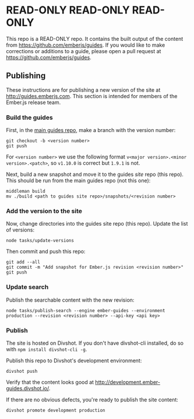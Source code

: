 # READ-ONLY READ-ONLY READ-ONLY

This repo is a READ-ONLY repo. It contains the built output of the content
from https://github.com/emberjs/guides. If you would like to make corrections
or additions to a guide, please open a pull request at
https://github.com/emberjs/guides.

## Publishing

These instructions are for publishing a new version of the site at http://guides.emberjs.com. This section is intended for members of the Ember.js release team.

### Build the guides

First, in the [main guides repo](https://github.com/emberjs/guides), make a branch with the version number:

```shell
git checkout -b <version number>
git push
```

For `<version number>` we use the following format `v<major version>.<minor version>.<patch>`, so
`v1.10.0` is correct but `1.9.1` is not.

Next, build a new snapshot and move it to the guides _site_ repo (this repo). This should be run from the main guides repo (not this one):

```shell
middleman build
mv ./build <path to guides site repo>/snapshots/<revision number>
```

### Add the version to the site

Now, change directories into the guides site repo (this repo). Update the list of versions:

```shell
node tasks/update-versions
```

Then commit and push this repo:

```shell
git add --all
git commit -m "Add snapshot for Ember.js revision <revision number>"
git push
```

### Update search

Publish the searchable content with the new revision:

```shell
node tasks/publish-search --engine ember-guides --environment production --revision <revision number> --api-key <api key>
```

### Publish

The site is hosted on Divshot. If you don't have divshot-cli installed, do so with `npm install divshot-cli -g`.

Publish this repo to Divshot's development environment:

```shell
divshot push
```

Verify that the content looks good at http://development.ember-guides.divshot.io/.

If there are no obvious defects, you're ready to publish the site content:

```shell
divshot promote development production
```
